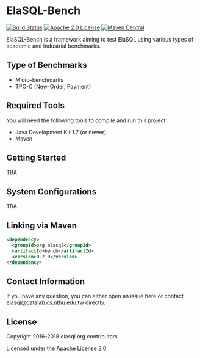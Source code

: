 # ElaSQL-Bench

[![Build Status](https://travis-ci.org/elasql/elasqlbench.svg?branch=master)](https://travis-ci.org/elasql/elasqlbench)
[![Apache 2.0 License](https://img.shields.io/badge/license-apache%202.0-orange.svg)](https://www.apache.org/licenses/LICENSE-2.0)
[![Maven Central](https://img.shields.io/maven-central/v/org.elasql/elasqlbench.svg)](https://maven-badges.herokuapp.com/maven-central/org.elasql/elasqlbench)

ElaSQL-Bench is a framework aiming to test ElaSQL using various types of academic and industrial benchmarks.

## Type of Benchmarks

- Micro-benchmarks
- TPC-C (New-Order, Payment)

## Required Tools

You will need the following tools to compile and run this project:

- Java Development Kit 1.7 (or newer)
- Maven

## Getting Started

TBA

## System Configurations

TBA

## Linking via Maven

```xml
<dependency>
  <groupId>org.elasql</groupId>
  <artifactId>bench</artifactId>
  <version>0.2.0</version>
</dependency>
```

## Contact Information

If you have any question, you can either open an issue here or contact [elasql@datalab.cs.nthu.edu.tw](elasql@datalab.cs.nthu.edu.tw) directly.

## License

Copyright 2016-2018 elasql.org contributors

Licensed under the [Apache License 2.0](LICENSE)